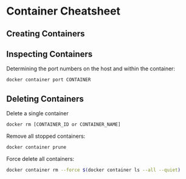 # Container Cheatsheet

## Creating Containers

## Inspecting Containers

Determining the port numbers on the host and within the container:

```bash
docker container port CONTAINER
```

## Deleting Containers

Delete a single container

```bash
docker rm [CONTAINER_ID or CONTAINER_NAME]
```

Remove all stopped containers:

```bash
docker container prune
```

Force delete all containers:

```bash
docker container rm --force $(docker container ls --all --quiet)
```
